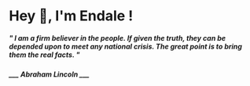 <h1 title="head"> Hey 👋, I'm Endale !</h1>

**<h5><i>" I am a firm believer in the people. If given the truth, they can be depended upon to meet any national crisis. The great point is to bring them the real facts. "</i></h5>**

*<b>___ Abraham Lincoln ___</b>*
